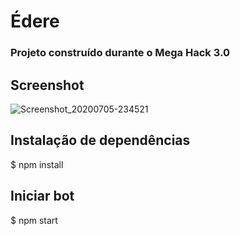 # Édere
### Projeto construído durante o Mega Hack 3.0

## Screenshot
![Screenshot_20200705-234521](https://user-images.githubusercontent.com/51159478/86550845-dd883400-bf19-11ea-95ee-53207de92e2d.jpg)

## Instalação de dependências
$ npm install


## Iniciar bot
$ npm start
